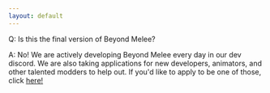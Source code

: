 ```yaml
---
layout: default
---
```


Q: Is this the final version of Beyond Melee?

A: No! We are actively developing Beyond Melee every day in our dev discord. We are also taking applications for new developers, animators, and other talented modders to help out. If you'd like to apply to be one of those, click [here!](https://beyondmelee.com/get-involved/)
